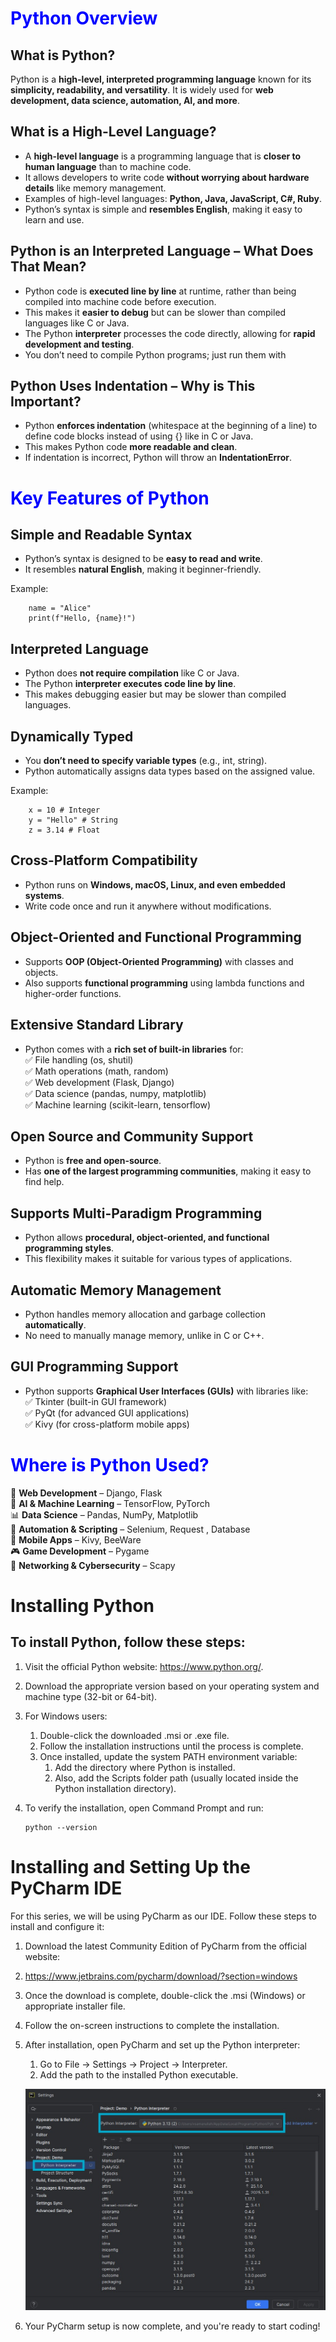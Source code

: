 <h1 style="color: blue;">Python Overview</h1>

## What is Python?

Python is a **high-level, interpreted programming language** known for its **simplicity, readability, and versatility**. It is widely used for **web development, data science, automation, AI, and more**.

## What is a High-Level Language?

- A **high-level language** is a programming language that is **closer to human language** than to machine code.
- It allows developers to write code **without worrying about hardware details** like memory management.
- Examples of high-level languages: **Python, Java, JavaScript, C#, Ruby**.
- Python’s syntax is simple and **resembles English**, making it easy to learn and use.

## Python is an Interpreted Language – What Does That Mean?

- Python code is **executed line by line** at runtime, rather than being compiled into machine code before execution.
- This makes it **easier to debug** but can be slower than compiled languages like C or Java.
- The Python **interpreter** processes the code directly, allowing for **rapid development and testing**.
- You don’t need to compile Python programs; just run them with

## Python Uses Indentation – Why is This Important?

- Python **enforces indentation** (whitespace at the beginning of a line) to define code blocks instead of using {} like in C or Java.
- This makes Python code **more readable and clean**.
- If indentation is incorrect, Python will throw an **IndentationError**.

# <span style="color:blue">Key Features of Python</span>

## Simple and Readable Syntax 

- Python’s syntax is designed to be **easy to read and write**.
- It resembles **natural English**, making it beginner-friendly.

Example:

```
	name = "Alice"
	print(f"Hello, {name}!")
```

## Interpreted Language

- Python does **not require compilation** like C or Java.
- The Python **interpreter executes code line by line**.
- This makes debugging easier but may be slower than compiled languages.

## Dynamically Typed

- You **don’t need to specify variable types** (e.g., int, string).
- Python automatically assigns data types based on the assigned value.

Example:
```
	x = 10 # Integer
	y = "Hello" # String
	z = 3.14 # Float
```

## Cross-Platform Compatibility

- Python runs on **Windows, macOS, Linux, and even embedded systems**.
- Write code once and run it anywhere without modifications.

## Object-Oriented and Functional Programming

- Supports **OOP (Object-Oriented Programming)** with classes and objects.
- Also supports **functional programming** using lambda functions and higher-order functions.

## Extensive Standard Library

- Python comes with a **rich set of built-in libraries** for:  
    ✅ File handling (os, shutil)  
    ✅ Math operations (math, random)  
    ✅ Web development (Flask, Django)  
    ✅ Data science (pandas, numpy, matplotlib)  
    ✅ Machine learning (scikit-learn, tensorflow)

## Open Source and Community Support

- Python is **free and open-source**.
- Has **one of the largest programming communities**, making it easy to find help.

## Supports Multi-Paradigm Programming

- Python allows **procedural, object-oriented, and functional programming styles**.
- This flexibility makes it suitable for various types of applications.

## Automatic Memory Management

- Python handles memory allocation and garbage collection **automatically**.
- No need to manually manage memory, unlike in C or C++.

## GUI Programming Support

- Python supports **Graphical User Interfaces (GUIs)** with libraries like:  
    ✅ Tkinter (built-in GUI framework)  
    ✅ PyQt (for advanced GUI applications)  
    ✅ Kivy (for cross-platform mobile apps)

# <span style="color:blue">Where is Python Used?</span>

🚀 **Web Development** – Django, Flask  
🤖 **AI & Machine Learning** – TensorFlow, PyTorch  
📊 **Data Science** – Pandas, NumPy, Matplotlib  
🔎 **Automation & Scripting** – Selenium, Request , Database  
📱 **Mobile Apps** – Kivy, BeeWare  
🎮 **Game Development** – Pygame  
🔗 **Networking & Cybersecurity** – Scapy

# Installing Python
## To install Python, follow these steps:

1. Visit the official Python website: https://www.python.org/.
2. Download the appropriate version based on your operating system and machine type (32-bit or 64-bit).
3. For Windows users:
    1. Double-click the downloaded .msi or .exe file.
    2. Follow the installation instructions until the process is complete.
    3. Once installed, update the system PATH environment variable:
        1. Add the directory where Python is installed.
        2. Also, add the Scripts folder path (usually located inside the Python installation directory).

4. To verify the installation, open Command Prompt and run:
    ```
    python --version
    ```
	
# Installing and Setting Up the PyCharm IDE
For this series, we will be using PyCharm as our IDE. Follow these steps to install and configure it:

1. Download the latest Community Edition of PyCharm from the official website:
2. https://www.jetbrains.com/pycharm/download/?section=windows
3. Once the download is complete, double-click the .msi (Windows) or appropriate installer file.
4. Follow the on-screen instructions to complete the installation.
5. After installation, open PyCharm and set up the Python interpreter:
    1.  Go to File → Settings → Project → Interpreter.
    2.  Add the path to the installed Python executable.
	
	![](../images/Interpreter.jpg)	
	
6. Your PyCharm setup is now complete, and you're ready to start coding!